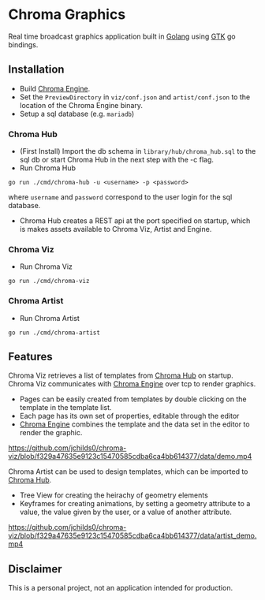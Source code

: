 # Chroma Graphics
Real time broadcast graphics application built in [Golang][go] using [GTK][gotk] go bindings.

## Installation

- Build [Chroma Engine][chroma-engine].
- Set the `PreviewDirectory` in `viz/conf.json` and `artist/conf.json` to the location of the Chroma Engine binary.
- Setup a sql database (e.g. `mariadb`)

### Chroma Hub 

- (First Install) Import the db schema in `library/hub/chroma_hub.sql` to the sql db or start Chroma Hub in the next step with the -c flag.
- Run Chroma Hub 
```
go run ./cmd/chroma-hub -u <username> -p <password>
```
where `username` and `password` correspond to the user login for the sql database. 

- Chroma Hub creates a REST api at the port specified on startup, which is makes assets available to Chroma Viz, Artist and Engine.

### Chroma Viz

- Run Chroma Viz
```
go run ./cmd/chroma-viz
```
### Chroma Artist 

- Run Chroma Artist
```
go run ./cmd/chroma-artist
```

## Features

Chroma Viz retrieves a list of templates from [Chroma Hub][chroma-hub] on startup.
Chroma Viz communicates with [Chroma Engine][chroma-engine] over tcp to render graphics.

- Pages can be easily created from templates by double clicking on the template in the template list.
- Each page has its own set of properties, editable through the editor
- [Chroma Engine][chroma-engine] combines the template and the data set in the editor to render the graphic.

https://github.com/jchilds0/chroma-viz/blob/f329a47635e9123c15470585cdba6ca4bb614377/data/demo.mp4

Chroma Artist can be used to design templates, which can be imported to [Chroma Hub][chroma-hub].

- Tree View for creating the heirachy of geometry elements
- Keyframes for creating animations, by setting a geometry attribute to a value, the value given by the user, or a value of another attribute.

https://github.com/jchilds0/chroma-viz/blob/f329a47635e9123c15470585cdba6ca4bb614377/data/artist_demo.mp4

## Disclaimer

This is a personal project, not an application intended for production.

[go]: https://github.com/golang/go
[gotk]: https://github.com/gotk3/gotk3
[chroma-engine]: https://github.com/jchilds0/chroma-engine
[chroma-hub]: https://github.com/jchilds0/chroma-hub
